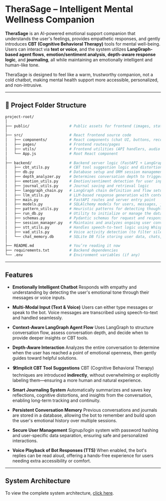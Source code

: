 # TheraSage – Intelligent Mental Wellness Companion

**TheraSage** is an AI-powered emotional support companion that understands the user's feelings, provides empathetic responses, and gently introduces **CBT (Cognitive Behavioral Therapy)** tools for mental well-being. Users can interact via **text or voice**, and the system utilizes **LangGraph-based agent flows**, **emotion/sentiment analysis**, **depth-aware response logic**, and **journaling**, all while maintaining an emotionally intelligent and human-like tone.

TheraSage is designed to feel like a warm, trustworthy companion, not a cold chatbot, making mental health support more accessible, personalized, and non-intrusive.

---

## 📁 Project Folder Structure

```bash
project-root/
│
├── public/                  # Public assets for frontend (images, static files)
│
├── src/                     # React frontend source code
│   ├── components/          # React components (chat UI, buttons, recorder, etc.)
│   ├── pages/               # Frontend routes/pages
│   ├── utils/               # Frontend utilities (API handlers, audio helpers, etc.)
│   └── App.js               # Root React component
│
├── backend/                 # Backend server logic (FastAPI + LangGraph + SQLite)
│   ├── cbt_utils.py         # CBT tool suggestion logic and distortion detection
│   ├── db.py                # Database setup and ORM session management
│   ├── depth_analyzer.py    # Determines conversation depth to trigger CBT
│   ├── emotion_utils.py     # Emotion/sentiment detection for user input
│   ├── journal_utils.py     # Journal saving and retrieval logic
│   ├── langgraph_chain.py   # LangGraph chain definition and flow setup
│   ├── llm_utils.py         # LLM-based response generation with context memory
│   ├── main.py              # FastAPI routes and server entry point
│   ├── models.py            # SQLAlchemy models for users, messages, journals
│   ├── pattern_utils.py     # Heuristic patterns for detecting thought types
│   ├── run_db.py            # Utility to initialize or manage the database
│   ├── schemas.py           # Pydantic schemas for request and response validation
│   ├── session_manager.py   # Maintains and analyzes ongoing user conversation sessions
│   ├── stt_utils.py         # Handles speech-to-text logic using Whisper
│   ├── vad_utils.py         # Voice activity detection (to filter silence/empty clips)
│   └── chat_memory.db       # SQLite DB file storing user data, chats, and journals
│
├── README.md                # You’re reading it now
├── requirements.txt         # Backend dependencies
└── .env                     # Environment variables (if any)
```

---

## Features

* **Emotionally Intelligent Chatbot**
  Responds with empathy and understanding by detecting the user's emotional tone through their messages or voice inputs.

* **Multi-Modal Input (Text & Voice)**
  Users can either type messages or speak to the bot. Voice messages are transcribed using speech-to-text and handled seamlessly.

* **Context-Aware LangGraph Agent Flow**
  Uses LangGraph to structure conversation flow, assess conversation depth, and decide when to provide deeper insights or CBT tools.

* **Depth-Aware Interaction**
  Analyzes the entire conversation to determine when the user has reached a point of emotional openness, then gently guides toward helpful solutions.

* **🛠Implicit CBT Tool Suggestions**
  CBT (Cognitive Behavioral Therapy) techniques are introduced **indirectly**, without overwhelming or explicitly labeling them—ensuring a more human and natural experience.

* **Smart Journaling System**
  Automatically summarizes and saves key reflections, cognitive distortions, and insights from the conversation, enabling long-term tracking and continuity.

* **Persistent Conversation Memory**
  Previous conversations and journals are stored in a database, allowing the bot to remember and build upon the user's emotional history over multiple sessions.

* **Secure User Management**
  Signup/login system with password hashing and user-specific data separation, ensuring safe and personalized interactions.

* **Voice Playback of Bot Responses (TTS)**
  When enabled, the bot's replies can be read aloud, offering a hands-free experience for users needing extra accessibility or comfort.

---

## System Architecture

To view the complete system architecture, [click here](system_architecture/System_Architecture.md).

